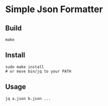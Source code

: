 # Simple Json Formatter #

## Build ##

```
make
```

## Install ##

```
sudo make install
# or move bin/jq to your PATH
```

## Usage ##

```
jq a.json b.json ...
```
